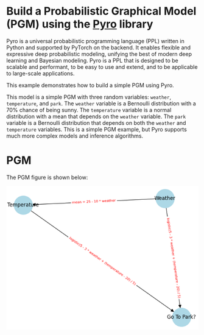 # Build a Probabilistic Graphical Model (PGM) using the [Pyro](https://pyro.ai/) library
Pyro is a universal probabilistic programming language (PPL) written in Python and supported by PyTorch on the backend.  It enables flexible and expressive deep probabilistic modeling, unifying the best of modern deep learning and Bayesian modeling. Pyro is a PPL that is designed to be scalable and performant, to be easy to use and extend, and to be applicable to large-scale applications.

This example demonstrates how to build a simple PGM using Pyro.

This model is a simple PGM with three random variables: `weather`, `temperature`, and `park`. The `weather` variable is a Bernoulli distribution with a 70% chance of being sunny. The `temperature` variable is a normal distribution with a mean that depends on the `weather` variable. The `park` variable is a Bernoulli distribution that depends on both the `weather` and `temperature` variables. This is a simple PGM example, but Pyro supports much more complex models and inference algorithms.

# PGM
The PGM figure is shown below:

![pgm](my_pgm.png)